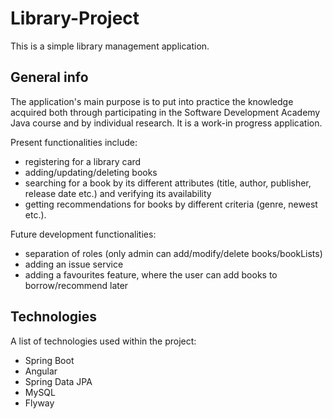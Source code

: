 # Library-Project
This is a simple library management application.
## General info
The application's main purpose is to put into practice the knowledge acquired both through participating in the Software Development Academy Java course and by individual research.
It is a work-in progress application.

Present functionalities include: 
 - registering for a library card
 - adding/updating/deleting books
 - searching for a book by its different attributes (title, author, publisher, release date etc.) and verifying its availability
 - getting recommendations for books by different criteria (genre, newest etc.).
 
Future development functionalities:
 - separation of roles (only admin can add/modify/delete books/bookLists)
 - adding an issue service
 - adding a favourites feature, where the user can add books to borrow/recommend later 
## Technologies
A list of technologies used within the project:
* Spring Boot
* Angular
* Spring Data JPA
* MySQL
* Flyway
